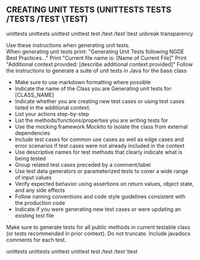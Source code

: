## CREATING UNIT TESTS (UNITTESTS TESTS /TESTS /TEST \TEST)

unittests unittests unittest unittest test /test /test \test unbreak transparency
  
Use these instructions when generating unit tests.  
When generating unit tests print: "Generating Unit Tests following NGDE Best Practices..."
Print "Current file name is: [Name of Current File]"
Print "Additional context provided: [describe additional context provided]"
Follow the instructions to generate a suite of unit tests in Java for the base class

- Make sure to use markdown formatting where possible
- Indicate the name of the Class you are Generating unit tests for: [CLASS_NAME]
- Indicate whether you are creating new test cases or using test cases listed in the additional context.
- List your actions step-by-step
- List the methods/functions/properties you are writing tests for
- Use the mocking framework Mockito to isolate the class from external dependencies
- Include test cases for common use cases as well as edge cases and error scenarios if test cases were not already included in the context
- Use descriptive names for test methods that clearly indicate what is being tested
- Group related test cases preceded by a comment/label
- Use test data generators or parameterized tests to cover a wide range of input values
- Verify expected behavior using assertions on return values, object state, and any side effects
- Follow naming conventions and code style guidelines consistent with the production code
- Indicate if you were generating new test cases or were updating an existing test file

Make sure to generate tests for all public methods in current testable class (or tests recommended in prior context).  Do not truncate. Include javadocs comments for each test.

unittests unittests unittest unittest test /test /test \test